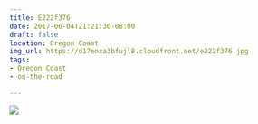 ```yaml
---
title: E222f376
date: 2017-06-04T21:21:30-08:00
draft: false
location: Oregon Coast
img_url: https://d17enza3bfujl8.cloudfront.net/e222f376.jpg
tags:
- Oregon Coast
- on-the-road

---
```


![](https://d17enza3bfujl8.cloudfront.net/e222f376.jpg)
